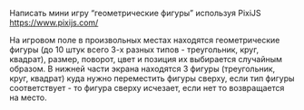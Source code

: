 Написать мини игру “геометрические фигуры” используя PixiJS https://www.pixijs.com/

На игровом поле в произвольных местах находятся геометрические фигуры (до 10 штук всего 3-х разных типов - треугольник, круг, квадрат), размер, поворот, цвет и позиция их выбирается случайным образом.
В нижней части экрана находятся 3 фигуры (треугольник, круг, квадрат) куда нужно переместить фигуры сверху, если тип фигуры соответствует - то фигура сверху исчезает, если нет то возвращается на место.
